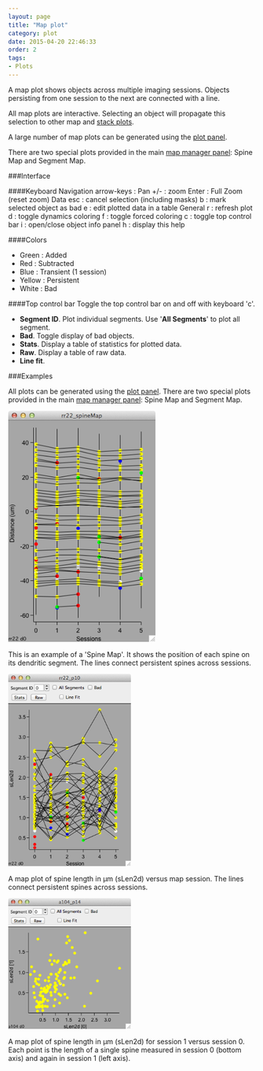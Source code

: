 ```yaml
---
layout: page
title: "Map plot"
category: plot
date: 2015-04-20 22:46:33
order: 2
tags:
- Plots
---
```


A map plot shows objects across multiple imaging sessions. Objects persisting from one session to the next are connected with a line.

All map plots are interactive. Selecting an object will propagate this selection to other map and [stack plots][2].

A large number of map plots can be generated using the [plot panel][1].

There are two special plots provided in the main [map manager panel][3]: Spine Map and Segment Map.

###Interface

####Keyboard
  	Navigation
  		arrow-keys : Pan
  		+/- : zoom
  		Enter : Full Zoom (reset zoom)
  	Data
  		esc : cancel selection (including masks)
  		b : mark selected object as bad
  		e : edit plotted data in a table
  	General
  		r : refresh plot
  		d : toggle dynamics coloring
  		f : toggle forced coloring
  		c : toggle top control bar
  		i : open/close object info panel
  		h : display this help

####Colors
 - Green : Added
 - Red : Subtracted
 - Blue : Transient (1 session)
 - Yellow : Persistent
 - White : Bad
 
####Top control bar
 Toggle the top control bar on and off with keyboard 'c'. 

 - **Segment ID**. Plot individual segments. Use '**All Segments**' to plot all segment.
 - **Bad**. Toggle display of bad objects.
 - **Stats**. Display a table of statistics for plotted data.
 - **Raw**. Display a table of raw data.
 - **Line fit**.
 
###Examples

All plots can be generated using the [plot panel][1]. There are two special plots provided in the main [map manager panel][3]: Spine Map and Segment Map.

<IMG class="img-float-left" SRC="../images/mm3/mm3-map-plot.png" WIDTH="300">

This is an example of a 'Spine Map'. It shows the position of each spine on its dendritic segment. The lines connect persistent spines across sessions.
 
<div class="print-page-break"></div>

<IMG class="img-float-left" SRC="../images/mm3/mm3-map1-plot.png" WIDTH="250">

A map plot of spine length in &mu;m (sLen2d) versus map session. The lines connect persistent spines across sessions.

<div class="print-page-break"></div>

<IMG class="img-float-left" SRC="../images/mm3/mm3-map2-plot.png" WIDTH="250">

A map plot of spine length in &mu;m (sLen2d) for session 1 versus session 0. Each point is the length of a single spine measured in session 0 (bottom axis) and again in session 1 (left axis).

<div class="print-page-break"></div>

[1]: /mapmanager/plot-panel/
[2]: /mapmanager/stack-plot/
[3]: /mapmanager/main-panel/

